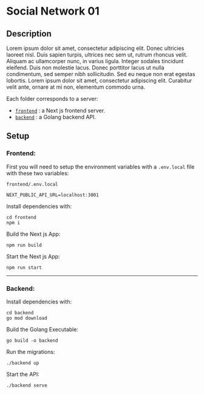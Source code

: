 # Social Network 01

## Description

Lorem ipsum dolor sit amet, consectetur adipiscing elit. Donec ultricies laoreet nisl. Duis sapien turpis, ultrices nec sem ut, rutrum rhoncus velit. Aliquam ac ullamcorper nunc, in varius ligula. Integer sodales tincidunt eleifend. Duis non molestie lacus. Donec porttitor lacus ut nulla condimentum, sed semper nibh sollicitudin. Sed eu neque non erat egestas lobortis. Lorem ipsum dolor sit amet, consectetur adipiscing elit. Curabitur velit ante, ornare at mi non, elementum commodo urna.

Each folder corresponds to a server:

-   [`frontend`](/frontend/) : a Next js frontend server.
-   [`backend`](/backend/) : a Golang backend API.

## Setup

### Frontend:

First you will need to setup the environment variables with a `.env.local` file with these two variables:

`frontend/.env.local`

```.env
NEXT_PUBLIC_API_URL=localhost:3001
```

Install dependencies with:

```console
cd frontend
npm i
```

Build the Next js App:

```console
npm run build
```

Start the Next js App:

```console
npm run start
```

---

### Backend:

Install dependencies with:

```console
cd backend
go mod download
```

Build the Golang Executable:

```console
go build -o backend
```

Run the migrations:

```console
./backend up
```

Start the API:

```console
./backend serve
```

